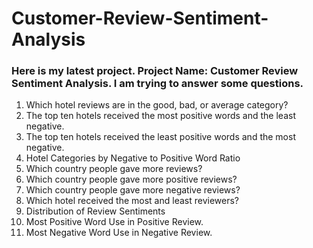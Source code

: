 # Customer-Review-Sentiment-Analysis
### Here is my latest project. Project Name: Customer Review Sentiment Analysis. I am trying to answer some questions.


1. Which hotel reviews are in the good, bad, or average category?
2. The top ten hotels received the most positive words and the least negative.
3. The top ten hotels received the least positive words and the most negative.
4. Hotel Categories by Negative to Positive Word Ratio
5. Which country people gave more reviews?
6. Which country people gave more positive reviews?
7. Which country people gave more negative reviews?
8. Which hotel received the most and least reviewers?
9. Distribution of Review Sentiments
10. Most Positive Word Use in Positive Review.
11. Most Negative Word Use in Negative Review.
